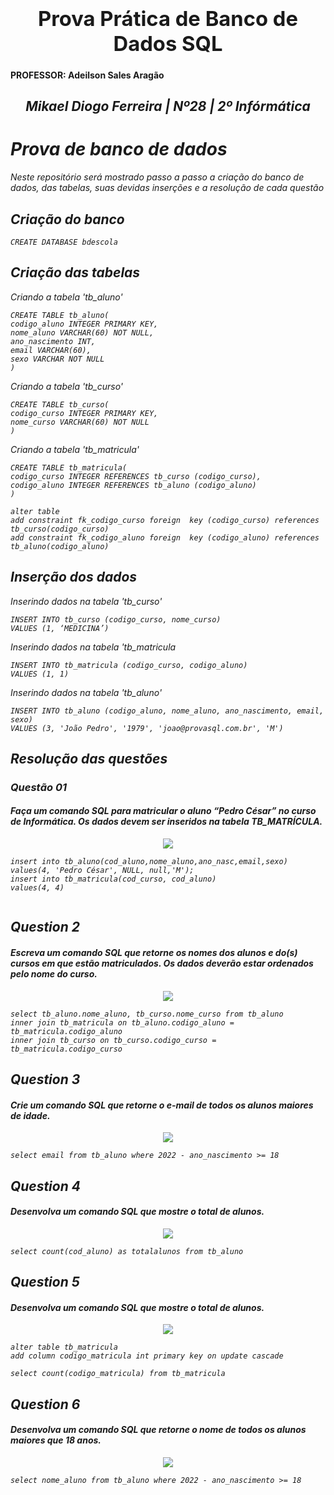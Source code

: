 
### <b><h1 align="center"> Prova Prática de Banco de Dados SQL</h1></b>
<h4>PROFESSOR: Adeilson Sales Aragão </h4>
<h2 align="center"><i> Mikael Diogo Ferreira  | Nº28 | 2º Infórmática </h2>


<h1>Prova de banco de dados</h1>
Neste repositório será mostrado passo a passo a criação do banco de dados, das tabelas, suas devidas inserções e a resolução de cada questão
<h2>Criação do banco</h2>

```
CREATE DATABASE bdescola
```
<h2>Criação das tabelas</h2>
Criando a tabela 'tb_aluno'


```
CREATE TABLE tb_aluno( 
codigo_aluno INTEGER PRIMARY KEY, 
nome_aluno VARCHAR(60) NOT NULL, 
ano_nascimento INT, 
email VARCHAR(60), 
sexo VARCHAR NOT NULL
)  
```


Criando a tabela 'tb_curso'
```
CREATE TABLE tb_curso( 
codigo_curso INTEGER PRIMARY KEY, 
nome_curso VARCHAR(60) NOT NULL 
) 
```
Criando a tabela 'tb_matricula'
```
CREATE TABLE tb_matricula( 
codigo_curso INTEGER REFERENCES tb_curso (codigo_curso), 
codigo_aluno INTEGER REFERENCES tb_aluno (codigo_aluno) 
) 

alter table  
add constraint fk_codigo_curso foreign  key (codigo_curso) references tb_curso(codigo_curso) 
add constraint fk_codigo_aluno foreign  key (codigo_aluno) references tb_aluno(codigo_aluno)

```


<h2>Inserção dos dados</h2>

Inserindo dados na tabela 'tb_curso'

```
INSERT INTO tb_curso (codigo_curso, nome_curso) 
VALUES (1, ‘MEDICINA’) 
```


Inserindo dados na tabela 'tb_matricula

```
INSERT INTO tb_matricula (codigo_curso, codigo_aluno)  
VALUES (1, 1) 
```


Inserindo dados na tabela 'tb_aluno'

```
INSERT INTO tb_aluno (codigo_aluno, nome_aluno, ano_nascimento, email, sexo) 
VALUES (3, 'João Pedro', '1979', 'joao@provasql.com.br', 'M') 
```

  <h2>Resolução das questões</h2>
  
  <h3>Questão 01</h3>
    
  <h4>Faça um comando SQL para matricular o aluno “Pedro César” no curso de
Informática. Os dados devem ser inseridos na tabela TB_MATRÍCULA.</h4>

<div align="center">
  <img src="Q1_sql.png">
</div>

```
insert into tb_aluno(cod_aluno,nome_aluno,ano_nasc,email,sexo)
values(4, 'Pedro César', NULL, null,'M');
insert into tb_matricula(cod_curso, cod_aluno)
values(4, 4)
    
```
  <h2> Question 2 </h2>
  
<h4>Escreva um comando SQL que retorne os nomes dos alunos e do(s) cursos em
que estão matriculados. Os dados deverão estar ordenados pelo nome do curso.</h4>

<div align="center">
  <img src="Q2_sql.png">
</div>

```0
select tb_aluno.nome_aluno, tb_curso.nome_curso from tb_aluno 
inner join tb_matricula on tb_aluno.codigo_aluno = tb_matricula.codigo_aluno
inner join tb_curso on tb_curso.codigo_curso = tb_matricula.codigo_curso
```

<h2> Question 3 </h2>

<h4>Crie um comando SQL que retorne o e-mail de todos os alunos maiores de idade.</h4>

<div align="center">
  <img src="Q3_sql.png">
</div>

```
select email from tb_aluno where 2022 - ano_nascimento >= 18
```

<h2> Question 4 </h2>

<h4>Desenvolva um comando SQL que mostre o total de alunos.</h4>

<div align="center">
  <img src="Q4_sql.png">
</div>

```
select count(cod_aluno) as totalalunos from tb_aluno
```

<h2> Question 5 </h2>

<h4>Desenvolva um comando SQL que mostre o total de alunos.</h4>

<div align="center">
  <img src="Q5_sql.png">
</div>

```
alter table tb_matricula
add column codigo_matricula int primary key on update cascade
```

```
select count(codigo_matricula) from tb_matricula
```

<h2> Question 6 </h2>
<h4>Desenvolva um comando SQL que retorne o nome de todos os alunos maiores que
18 anos.</h4>

<div align="center">
  <img src="Q6_sql.png">
</div>

```
select nome_aluno from tb_aluno where 2022 - ano_nascimento >= 18
```
